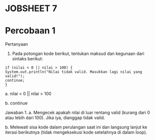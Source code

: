 # JOBSHEET 7
# Percobaan 1


Pertanyaan
1. Pada potongan kode berikut, tentukan maksud dan kegunaan dari sintaks berikut:
```
if (nilai < 0 || nilai > 100) {
System.out.println("Nilai tidak valid. Masukkan lagi nilai yang valid!");
continue;
}
```
a. nilai < 0 || nilai > 100 

b. continue 


Jawaban
1. 
a. Mengecek apakah nilai di luar rentang valid (kurang dari 0 atau lebih dari 100). Jika iya, dianggap tidak valid.

b. Melewati sisa kode dalam perulangan saat ini dan langsung lanjut ke iterasi berikutnya (tidak mengeksekusi kode setelahnya di dalam loop).